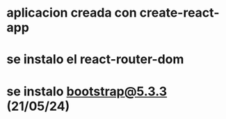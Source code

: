 # aplicacion creada con create-react-app

# se instalo el react-router-dom

# se instalo bootstrap@5.3.3 (21/05/24)
